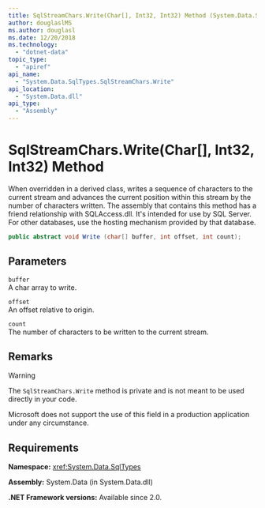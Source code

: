 ```yaml
---
title: SqlStreamChars.Write(Char[], Int32, Int32) Method (System.Data.SqlTypes)
author: douglaslMS
ms.author: douglasl
ms.date: 12/20/2018
ms.technology:
  - "dotnet-data"
topic_type:
  - "apiref"
api_name:
  - "System.Data.SqlTypes.SqlStreamChars.Write"
api_location:
  - "System.Data.dll"
api_type:
  - "Assembly"
---
```

# SqlStreamChars.Write(Char[], Int32, Int32) Method

When overridden in a derived class, writes a sequence of characters to the current stream and advances the current position within this stream by the number of characters written. The assembly that contains this method has a friend relationship with SQLAccess.dll. It's intended for use by SQL Server. For other databases, use the hosting mechanism provided by that database.

```csharp
public abstract void Write (char[] buffer, int offset, int count);
```

## Parameters

`buffer`  
A char array to write.

`offset`  
An offset relative to origin.

`count`  
The number of characters to be written to the current stream.

## Remarks

> [!WARNING]
> The `SqlStreamChars.Write` method is private and is not meant to be used directly in your code.
>
> Microsoft does not support the use of this field in a production application under any circumstance.

## Requirements

**Namespace:** <xref:System.Data.SqlTypes>

**Assembly:** System.Data (in System.Data.dll)

**.NET Framework versions:** Available since 2.0.